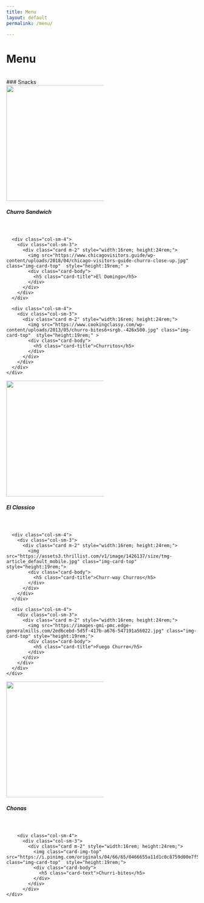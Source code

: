```yaml
---
title: Menu
layout: default
permalink: /menu/

---
```


# Menu
<br>
### Snacks
<div class="container-fluid content-row">
    <div class="row">
      <div class="col-sm-4">
        <div class="col-sm-3">
          <div class="card m-2" style="width:16rem; height:24rem;">
            <img src="https://roaminghunger.com/img/trucks/original/23659/5c8c0b71-1174-4361-92f8-5a1e46204482.jpg" class="img-card-top"  style="height:19rem;" >
            <div class="card-body">
              <h5 class="card-title">Churro Sandwich</h5>
            </div>
          </div>
        </div>
      </div>

      <div class="col-sm-4">
        <div class="col-sm-3">
          <div class="card m-2" style="width:16rem; height:24rem;">
            <img src="https://www.chicagovisitors.guide/wp-content/uploads/2018/04/chicago-visitors-guide-churro-close-up.jpg" class="img-card-top"  style="height:19rem;" >
            <div class="card-body">
              <h5 class="card-title">El Domingo</h5>
            </div>
          </div>
        </div>
      </div>

      <div class="col-sm-4">
        <div class="col-sm-3">
          <div class="card m-2" style="width:16rem; height:24rem;">
            <img src="https://www.cookingclassy.com/wp-content/uploads/2013/05/churro-bites6+srgb.-426x500.jpg" class="img-card-top"  style="height:19rem;" >
            <div class="card-body">
              <h5 class="card-title">Churritos</h5>
            </div>
          </div>
        </div>
      </div>
    </div>
</div>


<div class="container-fluid content-row">
    <div class="row">
      <div class="col-sm-4">
        <div class="col-sm-3">
          <div class="card m-2" style="width:16rem; height:24rem;">
            <img src="https://media1.popsugar-assets.com/files/thumbor/nLfhxa4OyPyTGfVzDNqcJYDJxj4/fit-in/550x550/filters:format_auto-!!-:strip_icc-!!-/2014/08/06/849/n/1922195/d9089d1be38be8bf_Churro_Ice_Cream_Sandwich_WIDE/i/Churro-Ice-Cream-Sandwich-Recipe.jpg" class="img-card-top" style="height:19rem;">
            <div class="card-body">
              <h5 class="card-title">El Classico</h5>
            </div>
          </div>
        </div>
      </div>

      <div class="col-sm-4">
        <div class="col-sm-3">
          <div class="card m-2" style="width:16rem; height:24rem;">
            <img src="https://assets3.thrillist.com/v1/image/1426137/size/tmg-article_default_mobile.jpg" class="img-card-top" style="height:19rem;">
            <div class="card-body">
              <h5 class="card-title">Churr-way Churros</h5>
            </div>
          </div>
        </div>
      </div>

      <div class="col-sm-4">
        <div class="col-sm-3">
          <div class="card m-2" style="width:16rem; height:24rem;">
            <img src="https://images-gmi-pmc.edge-generalmills.com/2ed6cebd-5d5f-417b-a676-547191a56022.jpg" class="img-card-top" style="height:19rem;">
            <div class="card-body">
              <h5 class="card-title">Fuego Churro</h5>
            </div>
          </div>
        </div>
      </div>
    </div>
</div>



<div class="container-fluid content-row">
    <div class="row">
      <div class="col-sm-4">
        <div class="col-sm-3">
          <div class="card m-2" style="width:16rem; height:24rem;">
            <img class="card-img-top" src="https://www.dessarts.com/wp-content/uploads/2019/04/Baked-Churros_600px-480x480.jpg" class="img-card-top"  style="height:19rem;">
            <div class="card-body">
              <h5 class="card-text">Chonas</h5>
            </div>
          </div>
        </div>

        <div class="col-sm-4">
          <div class="col-sm-3">
            <div class="card m-2" style="width:16rem; height:24rem;">
              <img class="card-img-top" src="https://i.pinimg.com/originals/04/66/65/0466655a11d1c0c8759d00e7f519aa40.jpg" class="img-card-top"  style="height:19rem;">
              <div class="card-body">
                <h5 class="card-text">Churri-bites</h5>
              </div>
            </div>
          </div>
    </div>
</div>
